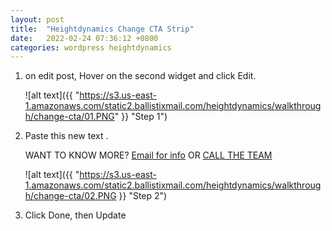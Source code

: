 ```yaml
---
layout: post
title:  "Heightdynamics Change CTA Strip"
date:   2022-02-24 07:36:12 +0800
categories: wordpress heightdynamics
---
```


 1. on edit post, Hover on the second widget and click Edit.

    ![alt text]({{ "https://s3.us-east-1.amazonaws.com/static2.ballistixmail.com/heightdynamics/walkthrough/change-cta/01.PNG" }} "Step 1")

 2. Paste this new text .

      WANT TO KNOW MORE? <a href="#mauticform_wrapper_ropeaccessservicesinquiryform"><i class="fa fa-envelope" aria-hidden="true"></i> Email for info</a> OR <a href="tel:07 3862 2533"><i class="fa fa-phone" aria-hidden="true"></i> CALL THE TEAM</a>
      

    ![alt text]({{ "https://s3.us-east-1.amazonaws.com/static2.ballistixmail.com/heightdynamics/walkthrough/change-cta/02.PNG }} "Step 2")

 3. Click Done, then Update
